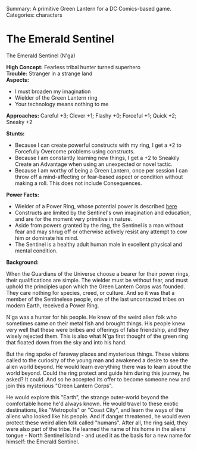 Summary: A primitive Green Lantern for a DC Comics-based game.
Categories: characters

# The Emerald Sentinel

The Emerald Sentinel (N'ga)

**High Concept:** Fearless tribal hunter turned superhero  
**Trouble:** Stranger in a strange land  
**Aspects:**
* I must broaden my imagination
* Wielder of the Green Lantern ring
* Your technology means nothing to me

**Approaches:** Careful +3; Clever +1; Flashy +0; Forceful +1; Quick +2; Sneaky +2

**Stunts:**

* Because I can create powerful constructs with my ring, I get a +2 to Forcefully Overcome problems using constructs.
* Because I am constantly learning new things, I get a +2 to Sneakily Create an Advantage when using an unexpected or novel tactic.
* Because I am worthy of being a Green Lantern, once per session I can throw off a mind-affecting or fear-based aspect or condition without making a roll. This does not include Consequences.

**Power Facts:**

* Wielder of a Power Ring, whose potential power is described [here](http://dc.wikia.com/wiki/Green_Lantern_Ring)
* Constructs are limited by the Sentinel's own imagination and education, and are for the moment very primitive in nature.
* Aside from powers granted by the ring, the Sentinel is a man without fear and may shrug off or otherwise actively resist any attempt to cow him or dominate his mind.
* The Sentinel is a healthy adult human male in excellent physical and mental condition.

**Background:**

When the Guardians of the Universe choose a bearer for their power rings, their qualifications are simple. The wielder must be without fear, and must uphold the principles upon which the Green Lantern Corps was founded. They care nothing for species, creed, or culture. And so it was that a member of the Sentinelese people, one of the last uncontacted tribes on modern Earth, received a Power Ring.

N'ga was a hunter for his people. He knew of the weird alien folk who sometimes came on their metal fish and brought things. His people knew very well that these were bribes and offerings of false friendship, and they wisely rejected them. This is also what N'ga first thought of the green ring that floated down from the sky and into his hand.

But the ring spoke of faraway places and mysterious things. These visions called to the curiosity of the young man and awakened a desire to see the alien world beyond. He would learn everything there was to learn about the world beyond. Could the ring protect and guide him during this journey, he asked? It could. And so he accepted its offer to become someone new and join this mysterious "Green Lantern Corps".

He would explore this "Earth", the strange outer-world beyond the comfortable home he'd always known. He would travel to these exotic destinations, like "Metropolis" or "Coast City", and learn the ways of the aliens who looked like his people. And if danger threatened, he would even protect these weird alien folk called "humans". After all, the ring said, they were also part of the tribe. He learned the name of his home in the aliens' tongue - North Sentinel Island - and used it as the basis for a new name for himself: the Emerald Sentinel.
